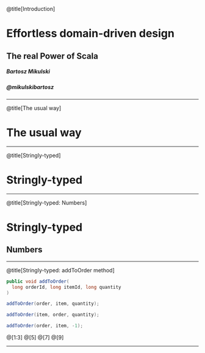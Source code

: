 @title[Introduction]

# Effortless domain-driven design

## The real Power of Scala

##### Bartosz Mikulski
##### @mikulskibartosz

---

@title[The usual way]

# The usual way

---

@title[Stringly-typed]

# Stringly-typed

---

@title[Stringly-typed: Numbers]

# Stringly-typed

## Numbers

---

@title[Stringly-typed: addToOrder method]
```java
public void addToOrder(
  long orderId, long itemId, long quantity
)

addToOrder(order, item, quantity);

addToOrder(item, order, quantity);

addToOrder(order, item, -1);
```
@[1:3]
@[5]
@[7]
@[9]

---
